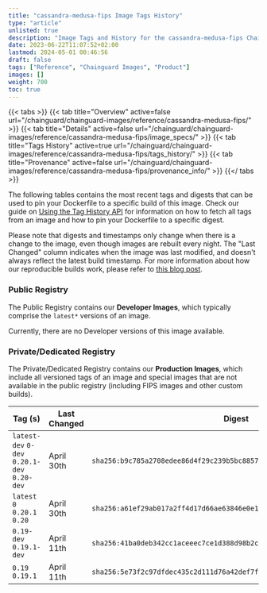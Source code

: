 ```yaml
---
title: "cassandra-medusa-fips Image Tags History"
type: "article"
unlisted: true
description: "Image Tags and History for the cassandra-medusa-fips Chainguard Image"
date: 2023-06-22T11:07:52+02:00
lastmod: 2024-05-01 00:46:56
draft: false
tags: ["Reference", "Chainguard Images", "Product"]
images: []
weight: 700
toc: true
---
```


{{< tabs >}}
{{< tab title="Overview" active=false url="/chainguard/chainguard-images/reference/cassandra-medusa-fips/" >}}
{{< tab title="Details" active=false url="/chainguard/chainguard-images/reference/cassandra-medusa-fips/image_specs/" >}}
{{< tab title="Tags History" active=true url="/chainguard/chainguard-images/reference/cassandra-medusa-fips/tags_history/" >}}
{{< tab title="Provenance" active=false url="/chainguard/chainguard-images/reference/cassandra-medusa-fips/provenance_info/" >}}
{{</ tabs >}}

The following tables contains the most recent tags and digests that can be used to pin your Dockerfile to a specific build of this image. Check our guide on [Using the Tag History API](/chainguard/chainguard-images/using-the-tag-history-api/) for information on how to fetch all tags from an image and how to pin your Dockerfile to a specific digest.

Please note that digests and timestamps only change when there is a change to the image, even though images are rebuilt every night. The "Last Changed" column indicates when the image was last modified, and doesn't always reflect the latest build timestamp. For more information about how our reproducible builds work, please refer to [this blog post](https://www.chainguard.dev/unchained/reproducing-chainguards-reproducible-image-builds).

### Public Registry
The Public Registry contains our **Developer Images**, which typically comprise the `latest*` versions of an image.

Currently, there are no Developer versions of this image available.

### Private/Dedicated Registry
The Private/Dedicated Registry contains our **Production Images**, which include all versioned tags of an image and special images that are not available in the public registry (including FIPS images and other custom builds).

| Tag (s)                                       | Last Changed | Digest                                                                    |
|-----------------------------------------------|--------------|---------------------------------------------------------------------------|
|  `latest-dev` `0-dev` `0.20.1-dev` `0.20-dev` | April 30th   | `sha256:b9c785a2708edee86d4f29c239b5bc88573bd57fbaa08ab6120f01b2e3042912` |
|  `latest` `0` `0.20.1` `0.20`                 | April 30th   | `sha256:a61ef29ab017a2ff4d17d66ae63846e0e19d0944ad3404f7eebc2a700d41e8e9` |
|  `0.19-dev` `0.19.1-dev`                      | April 11th   | `sha256:41ba0deb342cc1aceeec7ce1d388d98b2cf4a6d8cc45ea1324180fc8beb040ae` |
|  `0.19` `0.19.1`                              | April 11th   | `sha256:5e73f2c97dfdec435c2d111d76a42def7fb565927dd9fa175f7c29f1d93383d0` |

